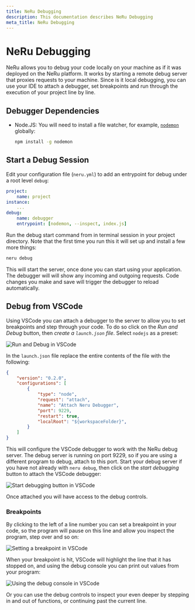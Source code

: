 ```yaml
---
title: NeRu Debugging
description: This documentation describes NeRu Debugging
meta_title: NeRu Debugging
---
```


# NeRu Debugging

NeRu allows you to debug your code locally on your machine as if it was deployed on the NeRu platform. It works by starting a remote debug server that proxies requests to your machine. Since is it local debugging, you can use your IDE to attach a debugger, set breakpoints and run through the execution of your project line by line. 

## Debugger Dependencies

* Node.JS: You will need to install a file watcher, for example, [`nodemon`](https://www.npmjs.com/package/nodemon) globally:

    ```sh
    npm install -g nodemon
    ```

## Start a Debug Session

Edit your configuration file (`neru.yml`) to add an entrypoint for debug under a root level `debug`:

```yaml
project:
    name: project
instance:
    ...
debug:
    name: debugger
    entrypoint: [nodemon, --inspect, index.js]
```

Run the debug start command from in terminal session in your project directory. Note that the first time you run this it will set up and install a few more things:

```sh
neru debug 
```

This will start the server, once done you can start using your application. The debugger will will show any incoming and outgoing requests. Code changes you make and save will trigger the debugger to reload automatically.

## Debug from VSCode

Using VSCode you can attach a debugger to the server to allow you to set breakpoints and step through your code. To do so click on the *Run and Debug* button, then *create a `launch.json` file*. Select `nodejs` as a preset: 

![Run and Debug in VSCode](/images/neru/neru-vscode-debug.png)

In the `launch.json` file replace the entire contents of the file with the following:

```json
{
    "version": "0.2.0",
    "configurations": [
        {
            "type": "node",
            "request": "attach",
            "name": "Attach Neru Debugger",
            "port": 9229,
            "restart": true,
            "localRoot": "${workspaceFolder}",
        }
    ]
}
```

This will configure the VSCode debugger to work with the NeRu debug server. The debug server is running on port 9229, so if you are using a different program to debug, attach to this port. Start your debug server if you have not already with `neru debug`, then click on the *start debugging* button to attach the VSCode debugger:

![Start debugging button in VSCode](/images/neru/neru-vscode-attach.png)

Once attached you will have access to the debug controls.

### Breakpoints

By clicking to the left of a line number you can set a breakpoint in your code, so the program will pause on this line and allow you inspect the program, step over and so on:

![Setting a breakpoint in VSCode](/images/neru/neru-vscode-breakpoint.png)

When your breakpoint is hit, VSCode will highlight the line that it has stopped on, and using the debug console you can print out values from your program: 

![Using the debug console in VSCode](/images/neru/neru-vscode-active-breakpoint.png)

Or you can use the debug controls to inspect your even deeper by stepping in and out of functions, or continuing past the current line.
